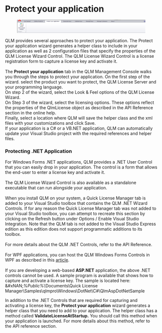 # Protect your application

<figure><img src="../../.gitbook/assets/image (8).png" alt=""><figcaption></figcaption></figure>

QLM provides several approaches to protect your application. The Protect your application wizard generates a helper class to include in your application as well as 2 configuration files that specify the properties of the QLM License Wizard Control. The QLM License Wizard Control is a license registration form to capture a license key and activate it.\
\
The **Protect your application** tab in the QLM Management Console walks you through the steps to protect your application. On the first step of the wizard. select the product you want to protect, the QLM License Server and your programming language.\
On step 2 of the wizard, select the Look & Feel options of the QLM License Wizard.\
On Step 3 of the wizard, select the licensing options. These options reflect the properties of the QlmLicense object as described in the API Reference section in the online help.\
Finally, select a location where QLM will save the helper class and the xml files with your customizations and click Save.\
If your application is a C# or a VB.NET application, QLM can automatically update your Visual Studio project with the required references and helper files.

### Protecting .NET Application

For Windows Forms .NET applications, QLM provides a .NET User Control that you can easily drop in your application. The control is a form that allows the end-user to enter a license key and activate it.\
\
The QLM License Wizard Control is also available as a standalone executable that can run alongside your application.\
\
When you install QLM on your system, a Quick License Manager tab is added to your Visual Studio toolbox that contains the QLM .NET Wizard Controls. If for any reason the Quick License Manager tab was not added to your Visual Studio toolbox, you can attempt to recreate this section by clicking on the Refresh button under Options / Enable Visual Studio Integration. Note that the QLM tab is not added to the Visual Studio Express edition as this edition does not support programmatic additions to its toolbox.\
\
For more details about the QLM .NET Controls, refer to the API Reference.\
\
For WPF applications, you can host the QLM Windows Forms Controls in WPF as described in this [article](http://keyvan.io/host-windows-forms-controls-in-wpf).\
\
If you are developing a web-based **ASP.NET** application, the above .NET controls cannot be used. A sample program is available that shows how to capture and activate a license key. The sample is located here:\
&#xNAN;_%Public%\\_&#x44;ocuments\Quick License Manager\Samples\qlmpro\Windows\DotNet\C#\QlmAspDotNetSample

In addition to the .NET Controls that are required for capturing and activating a license key, the **Protect your application** wizard generates a helper class that you need to add to your application. The helper class has a method called **ValidateLicenseAtStartup.** You should call this method when your application is launched. For more details about this method, refer to the API reference section.
